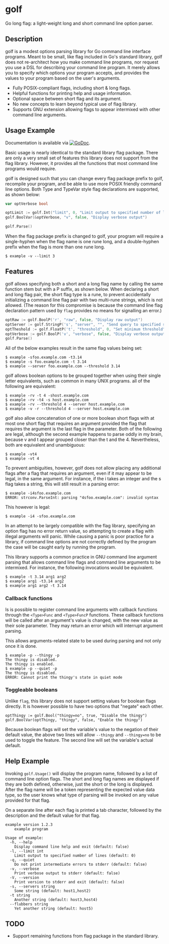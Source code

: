 # golf

Go long flag: a light-weight long and short command line option
parser.

## Description

golf is a modest options parsing library for Go command line interface
programs. Meant to be small, like flag included in Go's standard
library, golf does not re-architect how you make command line
programs, nor request you use a DSL for describing your command line
program. It merely allows you to specify which options your program
accepts, and provides the values to your program based on the user's
arguments.

* Fully POSIX-compliant flags, including short & long flags.
* Helpful functions for printing help and usage information.
* Optional space between short flag and its argument.
* No new concepts to learn beyond typical use of flag library.
* Supports GNU extension allowing flags to appear intermixed with
  other command line arguments.

## Usage Example

Documentation is available via
[![GoDoc](https://godoc.org/github.com/karrick/golf?status.svg)](https://godoc.org/github.com/karrick/golf).

Basic usage is nearly identical to the standard library flag
package. There are only a very small set of features this library does
not support from the flag library. However, it provides all the
functions that most command line programs would require.

golf is designed such that you can change every flag package prefix to
golf, recompile your program, and be able to use more POSIX friendly
command line options. Both Type and TypeVar style flag declarations
are supported, as shown below:

```Go
var optVerbose bool

optLimit := golf.Int("limit", 0, "Limit output to specified number of lines")
golf.BoolVar(&optVerbose, "v", false, "Display verbose output")

golf.Parse()
```

When the flag package prefix is changed to golf, your program will
require a single-hyphen when the flag name is one rune long, and a
double-hyphen prefix when the flag is more than one rune long.

    $ example -v --limit 3

## Features

golf allows specifying both a short and a long flag name by calling
the same function stem but with a P suffix, as shown below. When
declaring a short and long flag pair, the short flag type is a rune,
to prevent accidentally initializing a command line flag pair with two
multi-rune strings, which is not allowed. (The reason for this
compromise is because the command line flag declaration pattern used
by `flag` provides no means for signalling an error.)

```Go
optRaw := golf.BoolP('r', "raw", false, "Display raw output")
optServer := golf.StringP('s', "server", "", "Send query to specified server")
optTheshold := golf.FloatP('t', "threshold", 0, "Set minimum threshold")
optVerbose := golf.BoolP('v', "verbose", false, "Display verbose output")
golf.Parse()
```

All of the below examples result in the same flag values being set:

    $ example -sfoo.example.com -t3.14
    $ example -s foo.example.com -t 3.14
    $ example --server foo.example.com --threshold 3.14

golf allows boolean options to be grouped together when using their
single letter equivalents, such as common in many UNIX programs. all
of the following are equivalent:

    $ example -rv -t 4 -shost.example.com
    $ example -rv -t4 -s host.example.com
    $ example -rv --threshold 4 --server host.example.com
    $ example -v -r --threshold 4 --server host.example.com

golf also allow concatenation of one or more boolean short flags with
at most one short flag that requires an argument provided the flag
that requires the argument is the last flag in the parameter. Both of
the following are legal, although the second example happens to parse
oddly in my brain, because v and t appear grouped closer than the t
and the 4. Nevertheless, both are equivalent and unambiguous:

    $ example -vt4
    $ example -vt 4

To prevent ambiguities, however, golf does not allow placing any
additional flags after a flag that requires an argument, even if it
may appear to be legal, in the same argument. For instance, if the i
takes an integer and the s flag takes a string, this will still result
in a parsing error:

    $ example -i4sfoo.example.com
    ERROR: strconv.ParseInt: parsing "4sfoo.example.com": invalid syntax

This however is legal:

    $ example -i4 -sfoo.example.com

In an attempt to be largely compatible with the flag library,
specifying an option flag has no error return value, so attempting to
create a flag with illegal arguments will panic. While causing a panic
is poor practice for a library, if command line options are not
correctly defined by the program the case will be caught early by
running the program.

This library supports a common practice in GNU command line argument
parsing that allows command line flags and command line arguments to
be intermixed. For instance, the following invocations would be
equivalent.

    $ example -t 3.14 arg1 arg2
    $ example arg1 -t3.14 arg2
    $ example arg1 arg2 -t 3.14

### Callback functions

Is is possible to register command line arguments with callback functions
through the `<Type>Func` and `<Type>FuncP` functions. These callback functions
will be called after an argument's value is changed, with the new value as their
sole parameter. They may return an error which will interrupt argument parsing.

This allows arguments-related state to be used during parsing and not only once
it is done.

    $ example -p --thingy -p
    The thingy is disabled.
    The thingy is enabled.
    $ example -p --quiet -p
    The thingy is disabled.
    ERROR: Cannot print the thingy's state in quiet mode

### Toggleable booleans

Unlike `flag`, this library does not support setting values for boolean flags
directly. It is however possible to have two options that "negate" each other.

	optThingy := golf.Bool("thingy=no", true, "Disable the thingy")
	golf.BoolVar(optThingy, "thingy", false, "Enable the thingy")

Because boolean flags will set the variable's value to the negation of their
default value, the above two lines will allow `--thingy` and `--thingy=no` to
be used to toggle the feature. The second line will set the variable's actual
default.

## Help Example

Invoking `golf.Usage()` will display the program name, followed by a
list of command line option flags. The short and long flag names are
displayed if they are both defined, otherwise, just the short or the
long is displayed. After the flag name will be a token representing
the expected value data type, so the user knows what type of parsing
will be invoked on any value provided for that flag.

On a separate line after each flag is printed a tab character,
followed by the description and the default value for that flag.

```
example version 1.2.3
	example program

Usage of example:
  -h, --help
	Display command line help and exit (default: false)
  -l, --limit int
	Limit output to specified number of lines (default: 0)
  -q, --quiet
	Do not print intermediate errors to stderr (default: false)
  -v, --verbose
	Print verbose output to stderr (default: false)
  -V, --version
	Print version to stderr and exit (default: false)
  -s, --servers string
	Some string (default: host1,host2)
  -t string
	Another string (default: host3,host4)
  --flubbers string
	Yet another string (default: host5)
```

## TODO

* Support remaining functions from flag package in the standard
  library.
